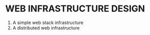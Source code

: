 # WEB INFRASTRUCTURE DESIGN

1. A simple web stack infrastructure
2. A distributed web infrastructure
